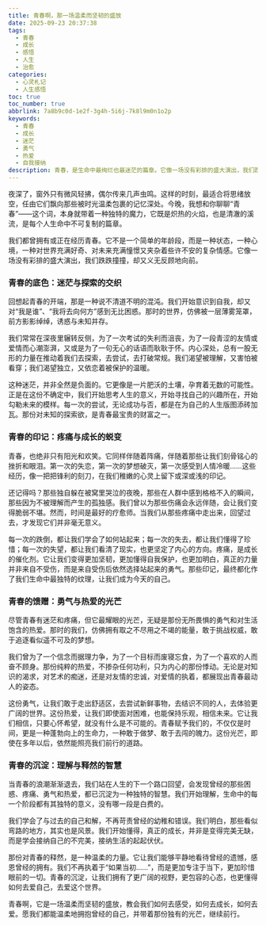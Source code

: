 ```yaml
---
title: 青春啊，那一场温柔而坚韧的盛放
date: 2025-09-23 20:37:38
tags:
  - 青春
  - 成长
  - 感悟
  - 人生
  - 治愈
categories:
  - 心灵札记
  - 人生感悟
toc: true
toc_number: true
abbrlink: 7a8b9c0d-1e2f-3g4h-5i6j-7k8l9m0n1o2p
keywords:
  - 青春
  - 成长
  - 迷茫
  - 勇气
  - 热爱
  - 自我接纳
description: 青春，是生命中最绚烂也最迷茫的篇章。它像一场没有彩排的盛大演出，我们跌跌撞撞，却又义无反顾地向前。这篇文章，将带你一同回望那段青涩而又充满力量的时光，感受其中的困惑、疼痛、勇气与最终的释然，愿我们都能温柔地拥抱曾经的自己，并带着那份独有的光芒，继续前行。
---
```


夜深了，窗外只有微风轻拂，偶尔传来几声虫鸣。这样的时刻，最适合将思绪放空，任由它们飘向那些被时光温柔包裹的记忆深处。今晚，我想和你聊聊“青春”——这个词，本身就带着一种独特的魔力，它既是炽热的火焰，也是清澈的溪流，是每个人生命中不可复制的篇章。

我们都曾拥有或正在经历青春。它不是一个简单的年龄段，而是一种状态，一种心境，一种对世界充满好奇、对未来充满憧憬又夹杂着些许不安的复杂情感。它像一场没有彩排的盛大演出，我们跌跌撞撞，却又义无反顾地向前。

### 青春的底色：迷茫与探索的交织

回想起青春的开端，那是一种说不清道不明的混沌。我们开始意识到自我，却又对“我是谁”、“我将去向何方”感到无比困惑。那时的世界，仿佛被一层薄雾笼罩，前方影影绰绰，诱惑与未知并存。

我们常常在深夜里辗转反侧，为了一次考试的失利而沮丧，为了一段青涩的友情或爱情而心潮澎湃，又或是为了一句无心的话语而耿耿于怀。内心深处，总有一股无形的力量在推动着我们去探索，去尝试，去打破常规。我们渴望被理解，又害怕被看穿；我们渴望独立，又依恋着被保护的温暖。

这种迷茫，并非全然是负面的。它更像是一片肥沃的土壤，孕育着无数的可能性。正是在这份不确定中，我们开始思考人生的意义，开始寻找自己的兴趣所在，开始勾勒未来的模样。每一次的尝试，无论成功与否，都是在为自己的人生版图添砖加瓦。那份对未知的探索欲，是青春最宝贵的财富之一。

### 青春的印记：疼痛与成长的蜕变

青春，也绝非只有阳光和欢笑。它同样伴随着阵痛，伴随着那些让我们刻骨铭心的挫折和眼泪。第一次的失恋，第一次的梦想破灭，第一次感受到人情冷暖……这些经历，像一把把锋利的刻刀，在我们稚嫩的心灵上留下或深或浅的印记。

还记得吗？那些独自躲在被窝里哭泣的夜晚，那些在人群中感到格格不入的瞬间，那些因为不被理解而产生的孤独感。我们曾以为那些伤痛会永远伴随，会让我们变得脆弱不堪。然而，时间是最好的疗愈师。当我们从那些疼痛中走出来，回望过去，才发现它们并非毫无意义。

每一次的跌倒，都让我们学会了如何站起来；每一次的失去，都让我们懂得了珍惜；每一次的失望，都让我们看清了现实，也更坚定了内心的方向。疼痛，是成长的催化剂。它让我们变得更加坚韧，更加懂得自我保护，也更加明白，真正的力量并非来自不受伤，而是来自受伤后依然选择站起来的勇气。那些印记，最终都化作了我们生命中最独特的纹理，让我们成为今天的自己。

### 青春的馈赠：勇气与热爱的光芒

尽管青春有迷茫和疼痛，但它最耀眼的光芒，无疑是那份无所畏惧的勇气和对生活饱含的热爱。那时的我们，仿佛拥有取之不尽用之不竭的能量，敢于挑战权威，敢于追逐看似遥不可及的梦想。

我们曾为了一个信念而据理力争，为了一个目标而废寝忘食，为了一个喜欢的人而奋不顾身。那份纯粹的热爱，不掺杂任何功利，只为内心的那份悸动。无论是对知识的渴求，对艺术的痴迷，还是对友情的忠诚，对爱情的执着，都展现出青春最动人的姿态。

这份勇气，让我们敢于走出舒适区，去尝试新鲜事物，去结识不同的人，去体验更广阔的世界。这份热爱，让我们即使面对困难，也能保持乐观，相信未来。它让我们相信，只要心怀希望，就没有什么是不可能的。青春赋予我们的，不仅仅是时间，更是一种蓬勃向上的生命力，一种敢于做梦、敢于去闯的魄力。这份光芒，即使在多年以后，依然能照亮我们前行的道路。

### 青春的沉淀：理解与释然的智慧

当青春的浪潮渐渐退去，我们站在人生的下一个路口回望，会发现曾经的那些困惑、疼痛、勇气和热爱，都已沉淀为一种独特的智慧。我们开始理解，生命中的每一个阶段都有其独特的意义，没有哪一段是白费的。

我们学会了与过去的自己和解，不再苛责曾经的幼稚和错误。我们明白，那些看似弯路的地方，其实也是风景。我们开始懂得，真正的成长，并非是变得完美无缺，而是学会接纳自己的不完美，接纳生活的起起伏伏。

那份对青春的释然，是一种温柔的力量。它让我们能够平静地看待曾经的遗憾，感恩曾经的拥有。我们不再执着于“如果当初……”，而是更加专注于当下，更加珍惜眼前的一切。青春的沉淀，让我们拥有了更广阔的视野，更包容的心态，也更懂得如何去爱自己，去爱这个世界。

青春啊，它是一场温柔而坚韧的盛放，教会我们如何去感受，如何去成长，如何去爱。愿我们都能温柔地拥抱曾经的自己，并带着那份独有的光芒，继续前行。